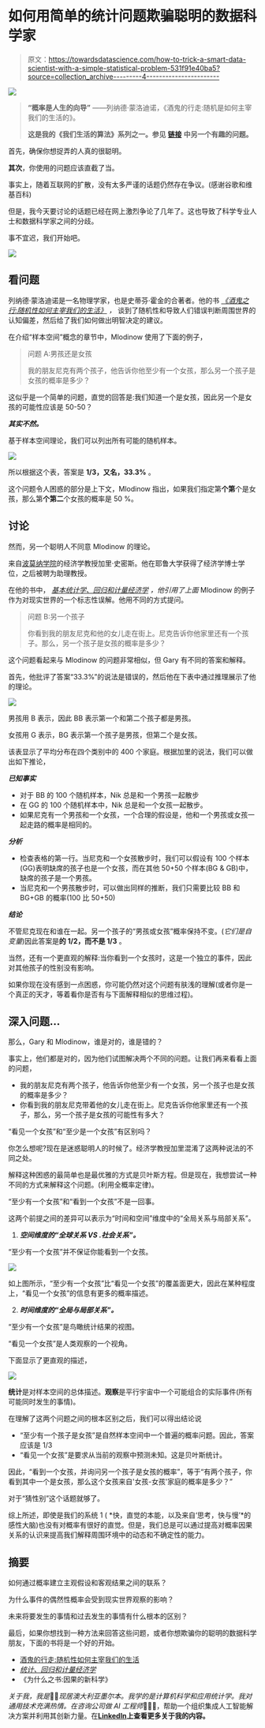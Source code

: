 # 如何用简单的统计问题欺骗聪明的数据科学家

> 原文：<https://towardsdatascience.com/how-to-trick-a-smart-data-scientist-with-a-simple-statistical-problem-531f91e40ba5?source=collection_archive---------4----------------------->

![](img/bde50f40ed42c1345bbce43d4c3f8e52.png)

> **“概率是人生的向导”**
> ――列纳德·蒙洛迪诺，《酒鬼的行走:随机是如何主宰我们的生活的》。
> 
> **这是我的《我们生活的算法》系列之一。参见** [**链接**](/probabilistic-thinking-the-one-critical-right-left-behind-by-most-people-2f78c2454fdf) **中另一个有趣的问题。**

首先，确保你想捉弄的人真的很聪明。

**其次**，你使用的问题应该直截了当。

事实上，随着互联网的扩散，没有太多严谨的话题仍然存在争议。(感谢谷歌和维基百科)

但是，我今天要讨论的话题已经在网上激烈争论了几年了。这也导致了科学专业人士和数据科学家之间的分歧。

事不宜迟，我们开始吧。

![](img/3116f806daa27ba53e6df63e0075c318.png)

## 看问题

列纳德·蒙洛迪诺是一名物理学家，也是史蒂芬·霍金的合著者。他的书 [*《酒鬼之行:随机性如何主宰我们的生活》*](https://www.goodreads.com/book/show/2272880.The_Drunkard_s_Walk) *，* 谈到了随机性和导致人们错误判断周围世界的认知偏差，然后给了我们如何做出明智决定的建议。

在介绍“样本空间”概念的章节中，Mlodinow 使用了下面的例子，

> 问题 A:男孩还是女孩
> 
> 我的朋友尼克有两个孩子，他告诉你他至少有一个女孩，那么另一个孩子是女孩的概率是多少？

这似乎是一个简单的问题，直觉的回答是:我们知道一个是女孩，因此另一个是女孩的可能性应该是 50-50？

***其实不然。***

基于样本空间理论，我们可以列出所有可能的随机样本。

![](img/515940b70a5af7813fa496620fac3b42.png)

所以根据这个表，答案是 **1/3，又名，33.3%** 。

这个问题令人困惑的部分是上下文，Mlodinow 指出，如果我们指定第**个第**个是女孩，那么第**个第二**个女孩的概率是 50 %。

## 讨论

然而，另一个聪明人不同意 Mlodinow 的理论。

来自[波莫纳学院](https://en.wikipedia.org/wiki/Pomona_College)的经济学教授加里·史密斯。他在耶鲁大学获得了经济学博士学位，之后被聘为助理教授。

在他的书中， [*基本统计学、回归和计量经济学*](https://www.amazon.com/Essential-Statistics-Regression-Econometrics-Smith/dp/0123822211) *，*他*引用了上面* Mlodinow 的例子作为对现实世界的一个标志性误解。他用不同的方式提问。

> 问题 B:另一个孩子
> 
> 你看到我的朋友尼克和他的女儿走在街上。尼克告诉你他家里还有一个孩子。那么，另一个孩子是女孩的概率是多少？

这个问题看起来与 Mlodinow 的问题非常相似，但 Gary 有不同的答案和解释。

首先，他批评了答案“33.3%”的说法是错误的，然后他在下表中通过推理展示了他的理论。

![](img/98355b51c6254fff162f5dcd8d915618.png)

男孩用 B 表示，因此 BB 表示第一个和第二个孩子都是男孩。

女孩用 G 表示，BG 表示第一个孩子是男孩，但第二个是女孩。

该表显示了平均分布在四个类别中的 400 个家庭。根据加里的说法，我们可以做出如下推论，

***已知事实***

*   对于 BB 的 100 个随机样本，Nik 总是和一个男孩一起散步
*   在 GG 的 100 个随机样本中，Nik 总是和一个女孩一起散步。
*   如果尼克有一个男孩和一个女孩，一个合理的假设是，他和一个男孩或女孩一起走路的概率是相同的。

***分析***

*   检查表格的第一行。当尼克和一个女孩散步时，我们可以假设有 100 个样本(GG)表明缺席的孩子也是一个女孩，而在其他 50+50 个样本(BG & GB)中，缺席的孩子是一个男孩。
*   当尼克和一个男孩散步时，可以做出同样的推断，我们只需要比较 BB 和 BG+GB 的概率(100 比 50+50)

***结论***

不管尼克现在和谁在一起。另一个孩子的“男孩或女孩”概率保持不变。(*它们是自变量*)因此答案是**的 1/2，而不是 1/3** 。

当然，还有一个更直观的解释:当你看到一个女孩时，这是一个独立的事件，因此对其他孩子的性别没有影响。

如果你现在没有感到一点困惑，你可能仍然对这个问题有肤浅的理解(或者你是一个真正的天才，等着看你是否有与下面解释相似的思维过程)。

## 深入问题…

那么，Gary 和 Mlodinow，谁是对的，谁是错的？

事实上，他们都是对的，因为他们试图解决两个不同的问题。让我们再来看看上面的问题，

*   我的朋友尼克有两个孩子，他告诉你他至少有一个女孩，另一个孩子也是女孩的概率是多少？
*   你看到我的朋友尼克带着他的女儿走在街上。尼克告诉你他家里还有一个孩子，那么，另一个孩子是女孩的可能性有多大？

“看见一个女孩”和“至少是一个女孩”有区别吗？

你怎么想呢?现在是迷惑聪明人的时候了。经济学教授加里混淆了这两种说法的不同之处。

解释这种困惑的最简单也是最优雅的方式是贝叶斯方程。但是现在，我想尝试一种不同的方式来解释这个问题。(利用全概率定律)。

“至少有一个女孩”和“看到一个女孩”不是一回事。

这两个前提之间的差异可以表示为“时间和空间”维度中的“全局关系与局部关系”。

1.  ***空间维度的“全球关系 VS .社会关系”。***

“至少有一个女孩”并不保证你能看到一个女孩。

![](img/fc04d940491a665014111feeab9fd40d.png)

如上图所示，“至少有一个女孩”比“看见一个女孩”的覆盖面更大，因此在某种程度上，“看见一个女孩”的信息有更多的概率描述。

2. ***时间维度的“全局与局部关系”。***

“至少有一个女孩”是鸟瞰统计结果的视图。

“看见一个女孩”是人类观察的一个视角。

下面显示了更直观的描述，

![](img/32c848ed5dbebc8db7b2ae7f7aaa8050.png)

**统计**是对样本空间的总体描述。**观察**是平行宇宙中一个可能组合的实际事件(所有可能同时发生的事情)。

在理解了这两个问题之间的根本区别之后，我们可以得出结论说

*   “至少有一个孩子是女孩”是自然样本空间中一个普遍的概率问题。因此，答案应该是 1/3
*   “看见一个女孩”是要求从当前的观察中预测未知。这是贝叶斯统计。

因此，“看到一个女孩，并询问另一个孩子是女孩的概率”，等于“有两个孩子，你看到其中一个是女孩，那么这个女孩来自'女孩-女孩'家庭的概率是多少？”

对于“猜性别”这个话题就够了。

综上所述，即使是我们的系统 1 ( *快，直觉的本能，以及来自‘思考，快与慢’*的感性大脑)也没有对概率有很好的直觉。但是，我们总是可以通过提高对概率因果关系的认识来提高我们解释周围环境中的动态和不确定性的能力。

## 摘要

如何通过概率建立主观假设和客观结果之间的联系？

为什么事件的偶然性概率会受到现实世界观察的影响？

未来将要发生的事情和过去发生的事情有什么根本的区别？

最后，如果你想找到一种方法来回答这些问题，或者你想欺骗你的聪明的数据科学朋友，下面的书将是一个好的开始。

*   [酒鬼的行走:随机性如何主宰我们的生活](https://www.goodreads.com/book/show/2272880.The_Drunkard_s_Walk)
*   [*统计、回归和计量经济学*](https://www.amazon.com/Essential-Statistics-Regression-Econometrics-Smith/dp/0123822211)
*   《为什么之书:因果的新科学》

*关于我，我是*👧🏻*现居澳大利亚墨尔本。我学的是计算机科学和应用统计学。我对通用技术充满热情。在咨询公司做 AI 工程师*👩🏻‍🔬，帮助一个组织集成人工智能解决方案并利用其创新力量。在[**LinkedIn**](https://www.linkedin.com/in/catherine-wang-67547a53/)**上查看更多关于我的内容。**